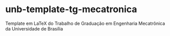 # unb-template-tg-mecatronica
Template em LaTeX do Trabalho de Graduação em Engenharia Mecatrônica da Universidade de Brasília
